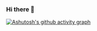 ### Hi there 👋



<!--
**HideTheTime/HideTheTime** is a ✨ _special_ ✨ repository because its `README.md` (this file) appears on your GitHub profile.

Here are some ideas to get you started:

- 🔭 I’m currently working on ...
- 🌱 I’m currently learning ...
- 👯 I’m looking to collaborate on ...
- 🤔 I’m looking for help with ...
- 💬 Ask me about ...
- 📫 How to reach me: ...
- 😄 Pronouns: ...
- ⚡ Fun fact: ...

## ![](https://img.shields.io/badge/Typescript-latest-blue)
-->


[![Ashutosh's github activity graph](https://github-readme-activity-graph.vercel.app/graph?username=HideTheTime&theme=react-dark)](https://github.com/ashutosh00710/github-readme-activity-graph)

<!-- https://github-readme-activity-graph.vercel.app/ -->
<!-- ![Anurag's GitHub stats](https://github-readme-stats.vercel.app/api?username=HideTheTime&show_icons=true&theme=Gradient) -->


